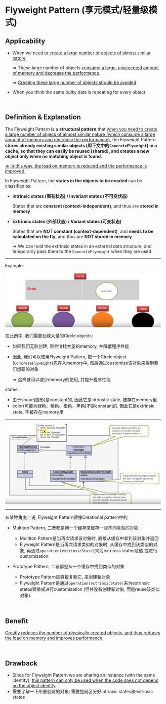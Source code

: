 # Flyweight Pattern (享元模式/轻量级模式)

## Applicability

* When we <u>need to create a large number of objects of almost similar nature</u>

  => These large number of objects <u>consume a large, unaccepted amount of memory and decrease the performance</u>.

  => <u>Creating these large number of objects should be avoided</u>

* When you think the same bulky data is repeating for every object

<br>

## Definition & Explanation

The Flyweight Pattern is a **structural pattern** that <u>when you need to create a large number of objecs of almost similar nature (which consume a large amount of memory and decrease the performance)</u>, the Flyweight Pattern **stores already existing similar objects (即下文中的`ConcreteFlyweight`) in a cache, so that they can easily be reused (shared), and creates a new object only when no matching object is found**.

<u>=> In this way, the load on memory is reduced and the performance is improved.</u>

In Flyweight Pattern, the **states in the objects to be created** can be classifies as:

* **Intrinsic states (固有状态) / Invariant states (不可变状态)**

  States that are **constant (context-independent)**, and thus are **stored in memory**

* **Extrinsic states (外部状态) / Variant states (可变状态)**

  States that are **NOT constant (context-dependent)**, and **needs to be calculated on the fly**, and thus are **NOT stored in memory**

  => We can hold the extrinsic states in an external data structure, and temporarily pass them to the `ConcreteFlyweight` when they are used.

***

Example:

<img src="https://github.com/Ziang-Lu/Design-Patterns/blob/master/3-Structural%20Patterns/1-Flyweight%20Pattern/flyweight_pattern_illustration.png?raw=true">

在此例中, 我们需要创建大量的Circle objects:

- 如果我们无脑创建, 则会消耗大量的memory, 并降低程序性能

- 因此, 我们可以使用Flyweight Pattern, 把一个Circle object (`ConcreteFlyweight`)先存入memory中, 然后通过customize该对象来得到我们想要的对象

  => 这样就可以减少memory的使用, 并提升程序性能

states:

* 由于shape(圆形)是constant的, 因此它是intrinstic state, 被存在memory里
* color(可能为绿色、紫色、橙色、黑色)不是constant的, 因此它是extrinsic state, 不被存在memory里

***

<img src="https://github.com/Ziang-Lu/Design-Patterns/blob/master/3-Structural%20Patterns/1-Flyweight%20Pattern/flyweight_pattern.png?raw=true">

***

从某种角度上说, Flyweight Pattern很像Creational pattern中的

* Multiton Pattern, 二者都是用一个缓存来缓存一些不同类型的对象
  * Multiton Pattern是当再次请求该对象时, 直接从缓存中拿到该对象并返回
  * Flyweight Pattern是当再次请求类似的对象时, 从缓存中找到该类似的对象, 再通过`operation(extrinsicState)`来为extrinsic states赋值 或进行customization

* Prototype Pattern, 二者都是从一个缓存中找到类似的对象
  * Prototype Pattern是直接复制它, 来创建新对象
  * Flyweight Pattern是通过`operation(extrinsicState)`来为extrinsic states赋值或进行customization (但并没有创建新对象, 而是reuse该类似对象).

<br>

## Benefit

<u>Greatly reduces the number of physically created objects, and thus reduces the load on memory and improves performance</u>

<br>

## Drawback

* Since for Flyweight Pattern we are sharing an instance (with the same identity), <u>this pattern can only be used when the code does not depend on the object identity</u>.
* 需要了解一下所要创建的对象: 需要提前区分好intrinsic states和extrinsic states